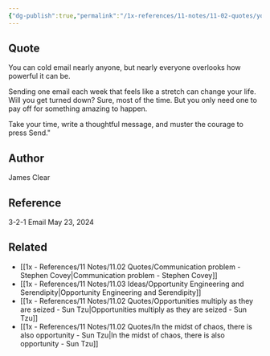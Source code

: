 ```yaml
---
{"dg-publish":true,"permalink":"/1x-references/11-notes/11-02-quotes/you-can-cold-email-nearly-anyone-but-nearly-everyone-overlooks-how-powerful-it-can-be-james-clear/","title":"You can cold email nearly anyone but nearly everyone overlooks how powerful it can be - James Clear","created":"2024-05-24T09:58:16.419+03:00","updated":"2024-06-10T08:18:03.151+03:00"}
---
```



## Quote
You can cold email nearly anyone, but nearly everyone overlooks how powerful it can be.

Sending one email each week that feels like a stretch can change your life. Will you get turned down? Sure, most of the time. But you only need one to pay off for something amazing to happen.

Take your time, write a thoughtful message, and muster the courage to press Send."

## Author
James Clear

## Reference
3-2-1 Email May 23, 2024

## Related
- [[1x - References/11 Notes/11.02 Quotes/Communication problem - Stephen Covey\|Communication problem - Stephen Covey]]
- [[1x - References/11 Notes/11.03 Ideas/Opportunity Engineering and Serendipity\|Opportunity Engineering and Serendipity]]
- [[1x - References/11 Notes/11.02 Quotes/Opportunities multiply as they are seized - Sun Tzu\|Opportunities multiply as they are seized - Sun Tzu]]
- [[1x - References/11 Notes/11.02 Quotes/In the midst of chaos, there is also opportunity - Sun Tzu\|In the midst of chaos, there is also opportunity - Sun Tzu]]